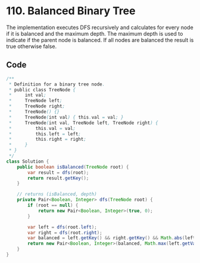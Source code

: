 # 110. Balanced Binary Tree
The implementation executes DFS recursively and calculates for every node if it is balanced and the maximum depth. The maximum depth is used to indicate if the parent node is balanced. If all nodes are balanced the result is true otherwise false.
## Code
```java
/**
 * Definition for a binary tree node.
 * public class TreeNode {
 *     int val;
 *     TreeNode left;
 *     TreeNode right;
 *     TreeNode() {}
 *     TreeNode(int val) { this.val = val; }
 *     TreeNode(int val, TreeNode left, TreeNode right) {
 *         this.val = val;
 *         this.left = left;
 *         this.right = right;
 *     }
 * }
 */
class Solution {
    public boolean isBalanced(TreeNode root) {
        var result = dfs(root);
        return result.getKey();
    }

    // returns (isBalanced, depth)
    private Pair<Boolean, Integer> dfs(TreeNode root) {
        if (root == null) {
            return new Pair<Boolean, Integer>(true, 0);
        }

        var left = dfs(root.left);
        var right = dfs(root.right);
        var balanced = left.getKey() && right.getKey() && Math.abs(left.getValue() - right.getValue()) <= 1;
        return new Pair<Boolean, Integer>(balanced, Math.max(left.getValue(), right.getValue()) + 1);
    }
}
```
